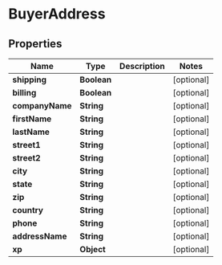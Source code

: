 
# BuyerAddress

## Properties
Name | Type | Description | Notes
------------ | ------------- | ------------- | -------------
**shipping** | **Boolean** |  |  [optional]
**billing** | **Boolean** |  |  [optional]
**companyName** | **String** |  |  [optional]
**firstName** | **String** |  |  [optional]
**lastName** | **String** |  |  [optional]
**street1** | **String** |  |  [optional]
**street2** | **String** |  |  [optional]
**city** | **String** |  |  [optional]
**state** | **String** |  |  [optional]
**zip** | **String** |  |  [optional]
**country** | **String** |  |  [optional]
**phone** | **String** |  |  [optional]
**addressName** | **String** |  |  [optional]
**xp** | **Object** |  |  [optional]



